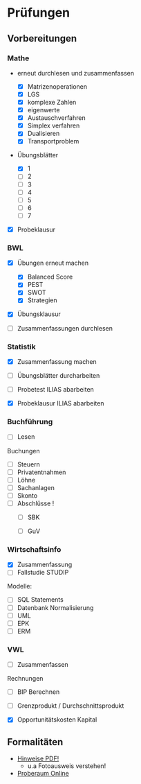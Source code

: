 # Prüfungen 

## Vorbereitungen

### Mathe

- erneut durchlesen und zusammenfassen

    - [x] Matrizenoperationen
    - [x] LGS
    - [x] komplexe Zahlen 
    - [x] eigenwerte
    - [x] Austauschverfahren
    - [x] Simplex verfahren
    - [x] Dualisieren
    - [x] Transportproblem

- Übungsblätter 

    - [x] 1
    - [ ] 2
    - [ ] 3
    - [ ] 4
    - [ ] 5
    - [ ] 6
    - [ ] 7

- [x] Probeklausur



### BWL

- [x] Übungen erneut machen
    - [x] Balanced Score
    - [x] PEST
    - [x] SWOT
    - [x] Strategien
- [x] Übungsklausur
- [ ] Zusammenfassungen durchlesen



### Statistik

- [x] Zusammenfassung machen
- [ ] Übungsblätter durcharbeiten
- [ ] Probetest ILIAS abarbeiten
- [x] Probeklausur ILIAS abarbeiten



### Buchführung

- [ ] Lesen

Buchungen

- [ ] Steuern
- [ ] Privatentnahmen
- [ ] Löhne
- [ ] Sachanlagen
- [ ] Skonto
- [ ] Abschlüsse !
    - [ ] SBK
    - [ ] GuV



### Wirtschaftsinfo

- [x] Zusammenfassung
- [ ] Fallstudie STUDIP

Modelle:

- [ ] SQL Statements
- [ ] Datenbank Normalisierung
- [ ] UML
- [ ] EPK
- [ ] ERM

### VWL

- [ ] Zusammenfassen

Rechnungen

- [ ] BIP Berechnen
- [ ] Grenzprodukt / Durchschnittsprodukt
- [x] Opportunitätskosten Kapital



## Formalitäten

- [Hinweise PDF!](https://wcms.itz.uni-halle.de/download.php?down=60793&elem=3400651)
    - u.a Fotoausweis verstehen!
- [Proberaum Online](https://exam.itz.uni-halle.de/goto.php?target=crs_3452&client_id=exam)




